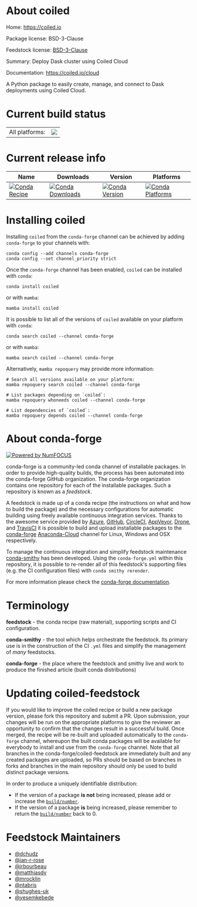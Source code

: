 About coiled
============

Home: https://coiled.io

Package license: BSD-3-Clause

Feedstock license: [BSD-3-Clause](https://github.com/conda-forge/coiled-feedstock/blob/main/LICENSE.txt)

Summary: Deploy Dask cluster using Coiled Cloud

Documentation: https://coiled.io/cloud

A Python package to easily create, manage, and connect to Dask deployments
using Coiled Cloud.


Current build status
====================


<table><tr><td>All platforms:</td>
    <td>
      <a href="https://dev.azure.com/conda-forge/feedstock-builds/_build/latest?definitionId=10171&branchName=main">
        <img src="https://dev.azure.com/conda-forge/feedstock-builds/_apis/build/status/coiled-feedstock?branchName=main">
      </a>
    </td>
  </tr>
</table>

Current release info
====================

| Name | Downloads | Version | Platforms |
| --- | --- | --- | --- |
| [![Conda Recipe](https://img.shields.io/badge/recipe-coiled-green.svg)](https://anaconda.org/conda-forge/coiled) | [![Conda Downloads](https://img.shields.io/conda/dn/conda-forge/coiled.svg)](https://anaconda.org/conda-forge/coiled) | [![Conda Version](https://img.shields.io/conda/vn/conda-forge/coiled.svg)](https://anaconda.org/conda-forge/coiled) | [![Conda Platforms](https://img.shields.io/conda/pn/conda-forge/coiled.svg)](https://anaconda.org/conda-forge/coiled) |

Installing coiled
=================

Installing `coiled` from the `conda-forge` channel can be achieved by adding `conda-forge` to your channels with:

```
conda config --add channels conda-forge
conda config --set channel_priority strict
```

Once the `conda-forge` channel has been enabled, `coiled` can be installed with `conda`:

```
conda install coiled
```

or with `mamba`:

```
mamba install coiled
```

It is possible to list all of the versions of `coiled` available on your platform with `conda`:

```
conda search coiled --channel conda-forge
```

or with `mamba`:

```
mamba search coiled --channel conda-forge
```

Alternatively, `mamba repoquery` may provide more information:

```
# Search all versions available on your platform:
mamba repoquery search coiled --channel conda-forge

# List packages depending on `coiled`:
mamba repoquery whoneeds coiled --channel conda-forge

# List dependencies of `coiled`:
mamba repoquery depends coiled --channel conda-forge
```


About conda-forge
=================

[![Powered by
NumFOCUS](https://img.shields.io/badge/powered%20by-NumFOCUS-orange.svg?style=flat&colorA=E1523D&colorB=007D8A)](https://numfocus.org)

conda-forge is a community-led conda channel of installable packages.
In order to provide high-quality builds, the process has been automated into the
conda-forge GitHub organization. The conda-forge organization contains one repository
for each of the installable packages. Such a repository is known as a *feedstock*.

A feedstock is made up of a conda recipe (the instructions on what and how to build
the package) and the necessary configurations for automatic building using freely
available continuous integration services. Thanks to the awesome service provided by
[Azure](https://azure.microsoft.com/en-us/services/devops/), [GitHub](https://github.com/),
[CircleCI](https://circleci.com/), [AppVeyor](https://www.appveyor.com/),
[Drone](https://cloud.drone.io/welcome), and [TravisCI](https://travis-ci.com/)
it is possible to build and upload installable packages to the
[conda-forge](https://anaconda.org/conda-forge) [Anaconda-Cloud](https://anaconda.org/)
channel for Linux, Windows and OSX respectively.

To manage the continuous integration and simplify feedstock maintenance
[conda-smithy](https://github.com/conda-forge/conda-smithy) has been developed.
Using the ``conda-forge.yml`` within this repository, it is possible to re-render all of
this feedstock's supporting files (e.g. the CI configuration files) with ``conda smithy rerender``.

For more information please check the [conda-forge documentation](https://conda-forge.org/docs/).

Terminology
===========

**feedstock** - the conda recipe (raw material), supporting scripts and CI configuration.

**conda-smithy** - the tool which helps orchestrate the feedstock.
                   Its primary use is in the construction of the CI ``.yml`` files
                   and simplify the management of *many* feedstocks.

**conda-forge** - the place where the feedstock and smithy live and work to
                  produce the finished article (built conda distributions)


Updating coiled-feedstock
=========================

If you would like to improve the coiled recipe or build a new
package version, please fork this repository and submit a PR. Upon submission,
your changes will be run on the appropriate platforms to give the reviewer an
opportunity to confirm that the changes result in a successful build. Once
merged, the recipe will be re-built and uploaded automatically to the
`conda-forge` channel, whereupon the built conda packages will be available for
everybody to install and use from the `conda-forge` channel.
Note that all branches in the conda-forge/coiled-feedstock are
immediately built and any created packages are uploaded, so PRs should be based
on branches in forks and branches in the main repository should only be used to
build distinct package versions.

In order to produce a uniquely identifiable distribution:
 * If the version of a package **is not** being increased, please add or increase
   the [``build/number``](https://docs.conda.io/projects/conda-build/en/latest/resources/define-metadata.html#build-number-and-string).
 * If the version of a package **is** being increased, please remember to return
   the [``build/number``](https://docs.conda.io/projects/conda-build/en/latest/resources/define-metadata.html#build-number-and-string)
   back to 0.

Feedstock Maintainers
=====================

* [@dchudz](https://github.com/dchudz/)
* [@ian-r-rose](https://github.com/ian-r-rose/)
* [@jrbourbeau](https://github.com/jrbourbeau/)
* [@matthiasdv](https://github.com/matthiasdv/)
* [@mrocklin](https://github.com/mrocklin/)
* [@ntabris](https://github.com/ntabris/)
* [@shughes-uk](https://github.com/shughes-uk/)
* [@yesemkebede](https://github.com/yesemkebede/)

